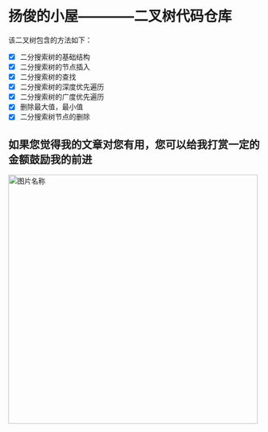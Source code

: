 # 扬俊的小屋————二叉树代码仓库 #

该二叉树包含的方法如下：
- [x] 二分搜索树的基础结构
- [x] 二分搜索树的节点插入
- [x] 二分搜索树的查找
- [x] 二分搜索树的深度优先遍历
- [x] 二分搜索树的广度优先遍历
- [x] 删除最大值，最小值
- [x] 二分搜索树节点的删除

## 如果您觉得我的文章对您有用，您可以给我打赏一定的金额鼓励我的前进 
<img src="http://ww1.sinaimg.cn/large/0060lm7Tly1fmlyfhapirj30p00qadj6.jpg" width = "500" height = "500" alt="图片名称" align=center />
